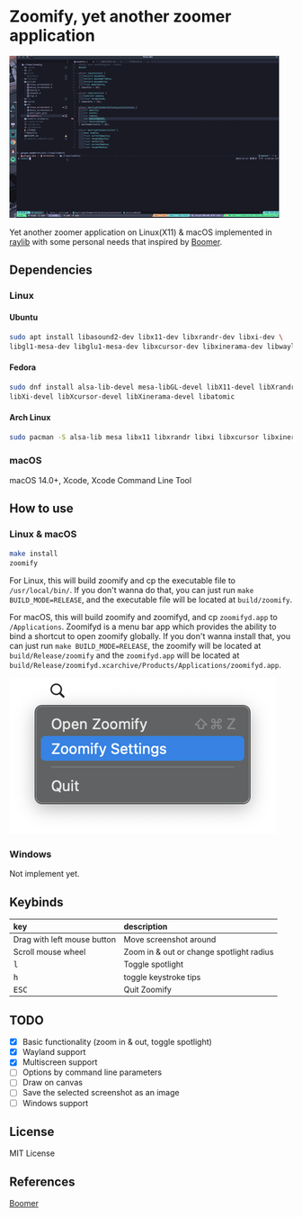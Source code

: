 # Zoomify, yet another zoomer application

![showcase](showcase.gif)

Yet another zoomer application on Linux(X11) & macOS implemented in [raylib](https://github.com/raysan5/raylib)
with some personal needs that inspired by [Boomer](https://github.com/tsoding/boomer).

## Dependencies

### Linux

#### Ubuntu

```sh
sudo apt install libasound2-dev libx11-dev libxrandr-dev libxi-dev \
libgl1-mesa-dev libglu1-mesa-dev libxcursor-dev libxinerama-dev libwayland-dev libxkbcommon-dev
```

#### Fedora

```sh
sudo dnf install alsa-lib-devel mesa-libGL-devel libX11-devel libXrandr-devel \
libXi-devel libXcursor-devel libXinerama-devel libatomic
```

#### Arch Linux

```sh
sudo pacman -S alsa-lib mesa libx11 libxrandr libxi libxcursor libxinerama
```

### macOS

macOS 14.0+, Xcode, Xcode Command Line Tool

## How to use

### Linux & macOS

```sh
make install
zoomify
```

For Linux, this will build zoomify and cp the executable file to `/usr/local/bin/`.
If you don't wanna do that, you can just run `make BUILD_MODE=RELEASE`, and the executable
file will be located at `build/zoomify`.

For macOS, this will build zoomify and zoomifyd, and cp `zoomifyd.app` to `/Applications`.
Zoomifyd is a menu bar app which provides the ability to bind a shortcut to open
zoomify globally. If you don't wanna install that, you can just run
`make BUILD_MODE=RELEASE`, the zoomify will be located at `build/Release/zoomify`
and the `zoomifyd.app` will be located at
`build/Release/zoomifyd.xcarchive/Products/Applications/zoomifyd.app`.

![Zoomifyd](zoomifyd.png)

### Windows

Not implement yet.

## Keybinds

| key                           | description                              |
| :---------------------------- | :--------------------------------------- |
| Drag with left mouse button   | Move screenshot around                   |
| Scroll mouse wheel            | Zoom in & out or change spotlight radius |
| <kbd>l</kbd>                  | Toggle spotlight                         |
| <kbd>h</kbd>                  | toggle keystroke tips                    |
| <kbd>ESC</kbd>                | Quit Zoomify                             |

## TODO

- [x] Basic functionality (zoom in & out, toggle spotlight)
- [x] Wayland support
- [x] Multiscreen support
- [ ] Options by command line parameters
- [ ] Draw on canvas
- [ ] Save the selected screenshot as an image
- [ ] Windows support

## License

MIT License

## References

[Boomer](https://github.com/tsoding/boomer)
